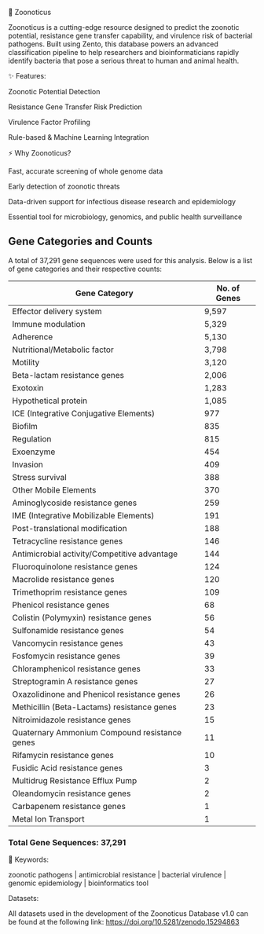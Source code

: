 🦠 Zoonoticus


Zoonoticus is a cutting-edge resource designed to predict the zoonotic potential, resistance gene transfer capability, and virulence risk of bacterial pathogens.
Built using Zento, this database powers an advanced classification pipeline to help researchers and bioinformaticians rapidly identify bacteria that pose a serious threat to human and animal health.


✨ Features:

Zoonotic Potential Detection

Resistance Gene Transfer Risk Prediction

Virulence Factor Profiling

Rule-based & Machine Learning Integration

⚡ Why Zoonoticus?

Fast, accurate screening of whole genome data

Early detection of zoonotic threats

Data-driven support for infectious disease research and epidemiology

Essential tool for microbiology, genomics, and public health surveillance


## Gene Categories and Counts

A total of 37,291 gene sequences were used for this analysis. Below is a list of gene categories and their respective counts:

| **Gene Category**                                   | **No. of Genes** |
|-----------------------------------------------------|------------------|
| Effector delivery system                            | 9,597            |
| Immune modulation                                   | 5,329            |
| Adherence                                           | 5,130            |
| Nutritional/Metabolic factor                        | 3,798            |
| Motility                                            | 3,120            |
| Beta-lactam resistance genes                        | 2,006            |
| Exotoxin                                            | 1,283            |
| Hypothetical protein                                | 1,085            |
| ICE (Integrative Conjugative Elements)              | 977              |
| Biofilm                                             | 835              |
| Regulation                                          | 815              |
| Exoenzyme                                           | 454              |
| Invasion                                            | 409              |
| Stress survival                                     | 388              |
| Other Mobile Elements                               | 370              |
| Aminoglycoside resistance genes                     | 259              |
| IME (Integrative Mobilizable Elements)              | 191              |
| Post-translational modification                     | 188              |
| Tetracycline resistance genes                       | 146              |
| Antimicrobial activity/Competitive advantage        | 144              |
| Fluoroquinolone resistance genes                    | 124              |
| Macrolide resistance genes                          | 120              |
| Trimethoprim resistance genes                       | 109              |
| Phenicol resistance genes                           | 68               |
| Colistin (Polymyxin) resistance genes               | 56               |
| Sulfonamide resistance genes                        | 54               |
| Vancomycin resistance genes                         | 43               |
| Fosfomycin resistance genes                         | 39               |
| Chloramphenicol resistance genes                    | 33               |
| Streptogramin A resistance genes                    | 27               |
| Oxazolidinone and Phenicol resistance genes         | 26               |
| Methicillin (Beta-Lactams) resistance genes         | 23               |
| Nitroimidazole resistance genes                     | 15               |
| Quaternary Ammonium Compound resistance genes       | 11               |
| Rifamycin resistance genes                          | 10               |
| Fusidic Acid resistance genes                       | 3                |
| Multidrug Resistance Efflux Pump                    | 2                |
| Oleandomycin resistance genes                       | 2                |
| Carbapenem resistance genes                         | 1                |
| Metal Ion Transport                                 | 1                |

### Total Gene Sequences: 37,291



🔑 Keywords:

zoonotic pathogens | antimicrobial resistance | bacterial virulence | genomic epidemiology | bioinformatics tool


Datasets:

All datasets used in the development of the Zoonoticus Database v1.0 can be found at the following link: https://doi.org/10.5281/zenodo.15294863
